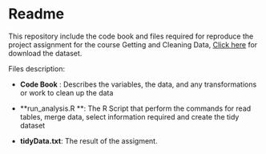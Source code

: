 # Readme
This repository include  the code book and files required for reproduce the project assignment for the course Getting and Cleaning Data,  [Click here] for download the dataset.

Files description: 

- **Code Book** : Describes the variables, the data, and any transformations or work to clean up the data 

- **run_analysis.R **: The R Script that perform the commands for read tables, merge data, select information required and create the tidy dataset

- **tidyData.txt**: The result of the assigment.


[Click here]:http://archive.ics.uci.edu/ml/datasets/Human+Activity+Recognition+Using+Smartphones 
